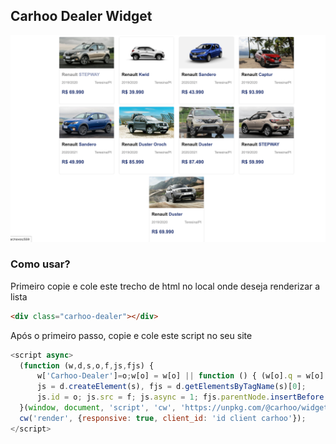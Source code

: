 ## Carhoo Dealer Widget

![Print](https://github.com/juniornelson123/widget-dealer/blob/master/print.png)

### Como usar?

Primeiro copie e cole este trecho de html no local onde deseja renderizar a lista
```html
<div class="carhoo-dealer"></div>
```

Após o primeiro passo, copie e cole este script no seu site
```js
<script async>
  (function (w,d,s,o,f,js,fjs) {
      w['Carhoo-Dealer']=o;w[o] = w[o] || function () { (w[o].q = w[o].q || []).push(arguments) };
      js = d.createElement(s), fjs = d.getElementsByTagName(s)[0];
      js.id = o; js.src = f; js.async = 1; fjs.parentNode.insertBefore(js, fjs);
  }(window, document, 'script', 'cw', 'https://unpkg.com/@carhoo/widget-dealers@0.0.2/dist/widget.js'));
  cw('render', {responsive: true, client_id: 'id client carhoo'});
</script>
```


